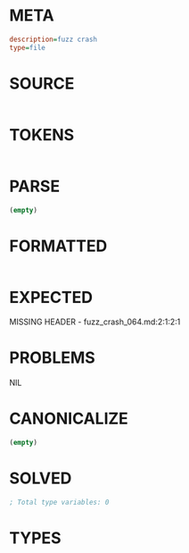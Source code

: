 # META
~~~ini
description=fuzz crash
type=file
~~~
# SOURCE
~~~roc

~~~
# TOKENS
~~~text
~~~
# PARSE
~~~clojure
(empty)
~~~
# FORMATTED
~~~roc

~~~
# EXPECTED
MISSING HEADER - fuzz_crash_064.md:2:1:2:1
# PROBLEMS
NIL
# CANONICALIZE
~~~clojure
(empty)
~~~
# SOLVED
~~~clojure
; Total type variables: 0
~~~
# TYPES
~~~roc
~~~
